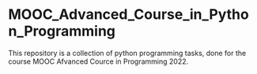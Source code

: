 # MOOC_Advanced_Course_in_Python_Programming

This repository is a collection of python programming tasks, done for the course MOOC Afvanced Cource in Programming 2022.
